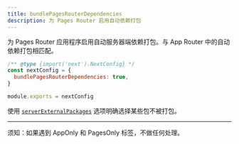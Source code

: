 ```yaml
---
title: bundlePagesRouterDependencies
description: 为 Pages Router 启用自动依赖打包
---
```


为 Pages Router 应用程序启用自动服务器端依赖打包。与 App Router 中的自动依赖打包相匹配。

```js filename="next.config.js"
/** @type {import('next').NextConfig} */
const nextConfig = {
  bundlePagesRouterDependencies: true,
}

module.exports = nextConfig
```

使用 [`serverExternalPackages`](/docs/pages/api-reference/next-config-js/serverExternalPackages) 选项明确选择某些包不被打包。

---

须知：如果遇到 AppOnly 和 PagesOnly 标签，不做任何处理。